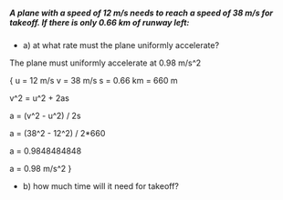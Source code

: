##### A plane with a speed of 12 m/s needs to reach a speed of 38 m/s for takeoff. If there is only 0.66 km of runway left:

* a) at what rate must the plane uniformly accelerate?

The plane must uniformly accelerate at 0.98 m/s^2

{
u = 12 m/s
v = 38 m/s
s = 0.66 km = 660 m

v^2 = u^2 + 2as

a = (v^2 - u^2) / 2s

a = (38^2 - 12^2) / 2*660

a = 0.9848484848

a = 0.98 m/s^2
}
* b) how much time will it need for takeoff?
